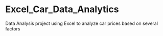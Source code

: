 # Excel_Car_Data_Analytics
 Data Analysis project using Excel to analyze car prices based on several factors
